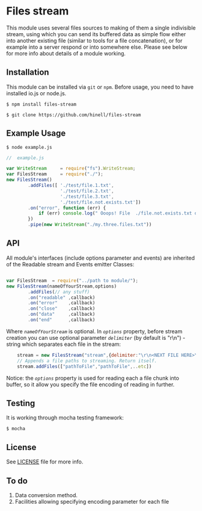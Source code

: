 # Files stream
This module uses several files sources to making of them a single indivisible stream,
using which you can send its buffered data as simple flow either into another existing
file (similar to tools for a file concatenation), or for example into a server respond
or into somewhere else. Please see below for more info about details of a module working.

## Installation

This module can be installed via `git` or `npm`.
Before usage, you need to have installed io.js or node.js.

```
$ npm install files-stream

$ git clone https://github.com/hinell/files-stream
```

## Example Usage

```
$ node example.js
```

```javascript
//  example.js

var WriteStream     = require("fs").WriteStream;
var FilesStream     = require("./");
new FilesStream()
        .addFiles([ './test/file.1.txt',
                    './test/file.2.txt',
                    './test/file.3.txt',
                    './test/file.not.exists.txt'])
        .on("error", function (err) {
            if (err) console.log(" Ooops! File  ./file.not.exists.txt don't exists:\r\n",err.message);
        })
        .pipe(new WriteStream("./my.three.files.txt"))

```

## API
All module's interfaces (include options parameter and events) are inherited
of the Readable stream and Events emitter Classes:

```javascript

var FilesStream  = require("../path to module/");
new FilesStream(nameOfYourStream,options)
        .addFiles(// any stuff)
        .on("readable" ,callback)
        .on("error"    ,callback)
        .on("close"    ,callback)
        .on("data"     ,callback)
        .on("end"      ,callback)

```

Where *`nameOfYourStream`* is optional.
In *`options`* property, before stream creation you can
use optional parameter *`delimiter`* (by default is "r\n\") - string which separates each file in the stream:
```javascript
	stream = new FilesStream("stream",{delimiter:"\r\n<NEXT FILE HERE>\r\n"})
    // Appends a file paths to streaming. Return itself.
	stream.addFiles(["pathToFile","pathToFile",..etc])

```

Notice: the *`options`* property is used for reading each a file chunk into buffer,
so it allow you specify the file encoding of reading in further.

## Testing
It is working through mocha testing framework:

`$ mocha`

## License
See [LICENSE](https://github.com/hinell/files-stream/blob/master/LICENSE) file for more info.

## To do
1) Data conversion method.
2) Facilities allowing specifying encoding parameter for each file